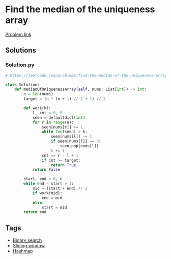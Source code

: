 # Find the median of the uniqueness array

[Problem link](https://leetcode.com/problems/find-the-median-of-the-uniqueness-array/)

## Solutions


### Solution.py
```py
# https://leetcode.com/problems/find-the-median-of-the-uniqueness-array/

class Solution:
    def medianOfUniquenessArray(self, nums: List[int]) -> int:
        n = len(nums)
        target = (n * (n + 1) // 2 + 1) // 2

        def work(k):
            l, cnt = 0, 0
            seen = defaultdict(int)
            for r in range(n):
                seen[nums[r]] += 1
                while len(seen) > k:
                    seen[nums[l]] -= 1
                    if seen[nums[l]] == 0:
                        seen.pop(nums[l])
                    l += 1
                cnt += r - l + 1
                if cnt >= target:
                    return True
            return False

        start, end = 0, n
        while end - start > 1:
            mid = (start + end) // 2
            if work(mid):
                end = mid
            else:
                start = mid
        return end
```
## Tags

* [Binary search](/README.md#Binary_search)
* [Sliding window](/README.md#Sliding_window)
* [Hashmap](/README.md#Hashmap)
